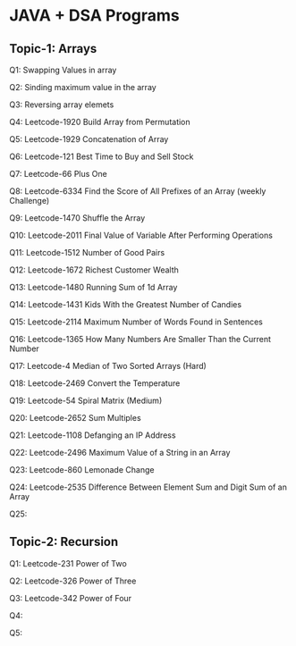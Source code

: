 # JAVA + DSA Programs

## Topic-1: Arrays

Q1: Swapping Values in array

Q2: Sinding maximum value in the array

Q3: Reversing array elemets

Q4: Leetcode-1920 Build Array from Permutation

Q5: Leetcode-1929 Concatenation of Array

Q6: Leetcode-121 Best Time to Buy and Sell Stock

Q7: Leetcode-66 Plus One

Q8: Leetcode-6334 Find the Score of All Prefixes of an Array (weekly Challenge)

Q9: Leetcode-1470 Shuffle the Array

Q10: Leetcode-2011 Final Value of Variable After Performing Operations

Q11: Leetcode-1512 Number of Good Pairs

Q12: Leetcode-1672 Richest Customer Wealth

Q13: Leetcode-1480 Running Sum of 1d Array

Q14: Leetcode-1431 Kids With the Greatest Number of Candies

Q15: Leetcode-2114 Maximum Number of Words Found in Sentences

Q16: Leetcode-1365 How Many Numbers Are Smaller Than the Current Number

Q17: Leetcode-4 Median of Two Sorted Arrays  (Hard)

Q18: Leetcode-2469 Convert the Temperature

Q19: Leetcode-54 Spiral Matrix (Medium)

Q20: Leetcode-2652 Sum Multiples

Q21: Leetcode-1108 Defanging an IP Address

Q22: Leetcode-2496 Maximum Value of a String in an Array

Q23: Leetcode-860 Lemonade Change

Q24: Leetcode-2535 Difference Between Element Sum and Digit Sum of an Array

Q25:



## Topic-2: Recursion

Q1: Leetcode-231 Power of Two

Q2: Leetcode-326 Power of Three

Q3: Leetcode-342 Power of Four

Q4:

Q5:



